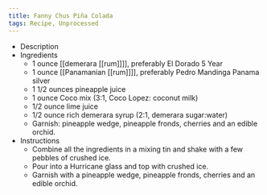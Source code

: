 ```yaml
---
title: Fanny Chus Piña Colada
tags: Recipe, Unprocessed
---
```


- Description
- Ingredients
	- 1 ounce [[demerara [[rum]]]], preferably El Dorado 5 Year
	- 1 ounce [[Panamanian [[rum]]]], preferably Pedro Mandinga Panama silver
	- 1 1/2 ounces pineapple juice
	- 1 ounce Coco mix (3:1, Coco Lopez: coconut milk)
	- 1/2 ounce lime juice
	- 1/2 ounce rich demerara syrup (2:1, demerara sugar:water)
	- Garnish: pineapple wedge, pineapple fronds, cherries and an edible orchid.
- Instructions
	- Combine all the ingredients in a mixing tin and shake with a few pebbles of crushed ice.
	- Pour into a Hurricane glass and top with crushed ice.
	- Garnish with a pineapple wedge, pineapple fronds, cherries and an edible orchid.